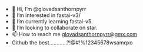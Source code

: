 - 👋 Hi, I’m @glovadsanthornpyrr
- 👀 I’m interested in fastai-v3/
- 🌱 I’m currently learning fastai-v5.
- 💞️ I’m looking to collaborate on star.
- 📫 How to reach me glovadsanthornpyrr@gmx.com
- Github the best............?!@#!%12345678wsamqxo
  
